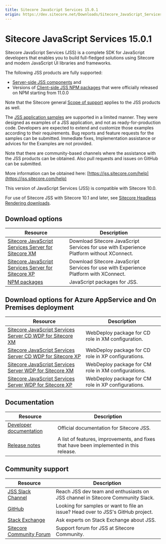 ```yaml
---
title: Sitecore JavaScript Services 15.0.1
origin: https://dev.sitecore.net/Downloads/Sitecore_JavaScript_Services/150/Sitecore_JavaScript_Services_1501.aspx
---
```


# Sitecore JavaScript Services 15.0.1

Sitecore JavaScript Services (JSS) is a complete SDK for JavaScript developers that enables you to build full-fledged solutions using Sitecore and modern JavaScript UI libraries and frameworks.

The following JSS products are fully supported:

-   [Server-side JSS components](/Downloads/Sitecore_JavaScript_Services) and
-   Versions of [Client-side JSS NPM packages](https://github.com/Sitecore/jss/tree/dev/packages) that were officially released on NPM starting from 11.0.0

Note that the Sitecore general [Scope of support](https://kb.sitecore.net/articles/463549#ScopeOfSupport) applies to the JSS products as well.

The [JSS application samples](https://github.com/Sitecore/jss/tree/dev/samples) are supported in a limited manner. They were designed as examples of a JSS application, and not as ready-for-production code. Developers are expected to extend and customize those examples according to their requirements. Bug reports and feature requests for the samples can be submitted. Immediate fixes, Implementation assistance or advices for the Examples are not provided.

Note that there are community-based channels where the assistance with the JSS products can be obtained. Also pull requests and issues on GitHub can be submitted.

More information can be obtained here: [https://jss.sitecore.com/help](https://jss.sitecore.com/help)

  <Alert variant='warning' mb={4}>
    <AlertIcon />
    

This version of JavaScript Services (JSS) is compatible with Sitecore 10.0.

For use of Sitecore JSS with Sitecore 10.1 and later, see [Sitecore Headless Rendering downloads](/downloads/Sitecore_Headless_Rendering).


  </Alert>
  

## Download options

 | Resource | Description |
 | --- | --- |
 | [Sitecore JavaScript Services Server for Sitecore XM](https://sitecoredev.azureedge.net/~/media/C1A6417F4990466780D7ABB6DB527F4D.ashx?date=20201119T105223) | Download Sitecore JavaScript Services for use with Experience Platform without XConnect. |
 | [Sitecore JavaScript Services Server for Sitecore XP](https://sitecoredev.azureedge.net/~/media/3EC18366526A45B298D334F6EB899C2D.ashx?date=20201119T105223) | Download Sitecore JavaScript Services for use with Experience Platform with XConnect. |
 | [NPM packages](https://www.npmjs.com/org/sitecore-jss) | JavaScript packages for JSS. |

## Download options for Azure AppService and On Premises deployment

 | Resource | Description |
 | --- | --- |
 | [Sitecore JavaScript Services Server CD WDP for Sitecore XM](https://sitecoredev.azureedge.net/~/media/2EC995BDC73B4B5CA7D0DAC070B9A6D8.ashx?date=20201119T105253) | WebDeploy package for CD role in XM configuration. |
 | [Sitecore JavaScript Services Server CD WDP for Sitecore XP](https://sitecoredev.azureedge.net/~/media/E23F8E62DA244623B27D6B203BF871B5.ashx?date=20201119T105253) | WebDeploy package for CD role in XP configurations. |
 | [Sitecore JavaScript Services Server WDP for Sitecore XM](https://sitecoredev.azureedge.net/~/media/11530A2E549B4038A47270DD3A78BF8D.ashx?date=20201119T105253) | WebDeploy package for CM role in XM configurations. |
 | [Sitecore JavaScript Services Server WDP for Sitecore XP](https://sitecoredev.azureedge.net/~/media/76207D15A2A540C5A4772E33D6EC0E6D.ashx?date=20201119T105254) | WebDeploy package for CM role in XP configurations. |

## Documentation

 | Resource | Description |
 | --- | --- |
 | [Developer documentation](https://jss.sitecore.net) | Official documentation for Sitecore JSS. |
 | [Release notes](https://jss.sitecore.net/release-notes) | A list of features, improvements, and fixes that have been implemented in this release. |

## Community support

 | Resource | Description |
 | --- | --- |
 | [JSS Slack Channel](https://sitecorechat.slack.com/messages/jss) | Reach JSS dev team and enthusiasts on JSS channel in Sitecore Community Slack. |
 | [GitHub](https://github.com/sitecore/jss) | Looking for samples or want to file an issue? Head over to JSS's GitHub project. |
 | [Stack Exchange](https://sitecore.stackexchange.com/questions/tagged/jss) | Ask experts on Stack Exchange about JSS. |
 | [Sitecore Community Forum](https://community.sitecore.net/developers/f/40) | Support forum for JSS at Sitecore Community. |